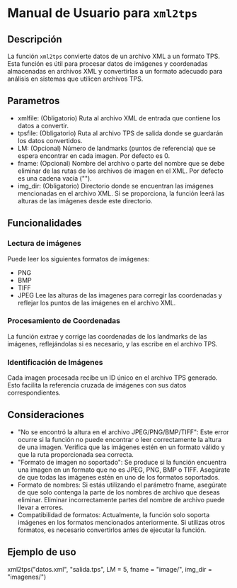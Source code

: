 # Manual de Usuario para `xml2tps`

## Descripción

La función `xml2tps` convierte datos de un archivo XML a un formato TPS. Esta función es útil para procesar datos de imágenes y coordenadas almacenadas en archivos XML y convertirlas a un formato adecuado para análisis en sistemas que utilicen archivos TPS.

## Parametros

- xmlfile: (Obligatorio) Ruta al archivo XML de entrada que contiene los datos a convertir.
- tpsfile: (Obligatorio) Ruta al archivo TPS de salida donde se guardarán los datos convertidos.
- LM: (Opcional) Número de landmarks (puntos de referencia) que se espera encontrar en cada imagen.
 Por defecto es 0.
- fname: (Opcional) Nombre del archivo o parte del nombre que se debe eliminar de las rutas de los
archivos de imagen en el XML. Por defecto es una cadena vacía ("").
- img_dir: (Obligatorio) Directorio donde se encuentran las imágenes mencionadas en el archivo XML.
 Si se proporciona, la función leerá las alturas de las imágenes desde este directorio.

## Funcionalidades

### Lectura de imágenes
Puede leer los siguientes formatos de imágenes:
- PNG
- BMP
- TIFF
- JPEG
Lee las alturas de las imagenes para corregir las coordenadas y reflejar los puntos de las imágenes en el archivo XML.

### Procesamiento de Coordenadas
La función extrae y corrige las coordenadas de los landmarks de las imágenes, reflejándolas si es necesario, y las escribe en el archivo TPS.

### Identificación de Imágenes
Cada imagen procesada recibe un ID único en el archivo TPS generado. Esto facilita la referencia cruzada de imágenes con sus datos correspondientes.

## Consideraciones
- "No se encontró la altura en el archivo JPEG/PNG/BMP/TIFF": Este error ocurre si la función no puede encontrar o leer correctamente la altura de una imagen. Verifica que las imágenes estén en un formato válido y que la ruta proporcionada sea correcta.
- "Formato de imagen no soportado": Se produce si la función encuentra una imagen en un formato que no es JPEG, PNG, BMP o TIFF. Asegúrate de que todas las imágenes estén en uno de los formatos soportados.
- Formato de nombres: Si estás utilizando el parámetro fname, asegúrate de que solo contenga la parte de los nombres de archivo que deseas eliminar. Eliminar incorrectamente partes del nombre de archivo puede llevar a errores.
- Compatibilidad de formatos: Actualmente, la función solo soporta imágenes en los formatos mencionados anteriormente. Si utilizas otros formatos, es necesario convertirlos antes de ejecutar la función.
## Ejemplo de uso
xml2tps("datos.xml", "salida.tps", LM = 5, fname = "image/", img_dir = "imagenes/")


